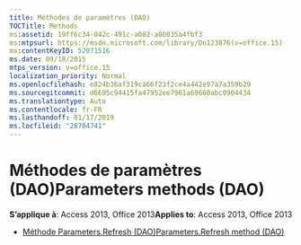 ```yaml
---
title: Méthodes de paramètres (DAO)
TOCTitle: Methods
ms:assetid: 19ff6c34-042c-491c-a082-a80035a4fbf3
ms:mtpsurl: https://msdn.microsoft.com/library/Dn123876(v=office.15)
ms:contentKeyID: 52071516
ms.date: 09/18/2015
mtps_version: v=office.15
localization_priority: Normal
ms.openlocfilehash: e824b36af319ca66f23f2ce4a442e97a7a359b29
ms.sourcegitcommit: d6695c94415fa47952ee7961a69660abc0904434
ms.translationtype: Auto
ms.contentlocale: fr-FR
ms.lasthandoff: 01/17/2019
ms.locfileid: "28704741"
---
```

# <a name="parameters-methods-dao"></a><span data-ttu-id="5cc0a-102">Méthodes de paramètres (DAO)</span><span class="sxs-lookup"><span data-stu-id="5cc0a-102">Parameters methods (DAO)</span></span>

<span data-ttu-id="5cc0a-103">**S’applique à**: Access 2013, Office 2013</span><span class="sxs-lookup"><span data-stu-id="5cc0a-103">**Applies to**: Access 2013, Office 2013</span></span>

- [<span data-ttu-id="5cc0a-104">Méthode Parameters.Refresh (DAO)</span><span class="sxs-lookup"><span data-stu-id="5cc0a-104">Parameters.Refresh method (DAO)</span></span>](parameters-refresh-method-dao.md)

